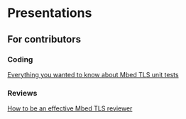 # Presentations

## For contributors

### Coding

[Everything you wanted to know about Mbed TLS unit tests](<Everything you wanted to know about Mbed TLS unit tests.pdf>)

### Reviews

[How to be an effective Mbed TLS reviewer](<../reviews/How to be an effective Mbed TLS reviewer.pdf>)

